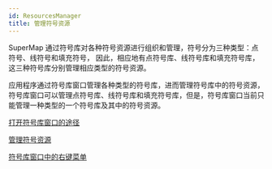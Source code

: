 ```yaml
---
id: ResourcesManager
title: 管理符号资源
---
```

SuperMap 通过符号库对各种符号资源进行组织和管理，符号分为三种类型：点符号、线符号和填充符号，
因此，相应地有点符号库、线符号库和填充符号库，这三种符号库分别管理相应类型的符号资源。

应用程序通过符号库窗口管理各种类型的符号库，进而管理符号库中的符号资源，符号库窗口可以管理点符号库、线符号库和填充符号库，但是，符号库窗口当前只能管理一种类型的一个符号库及其中的符号资源。

 [打开符号库窗口的途径](OpenSymManager)

 [管理符号资源](ResourcesManagerUI)

 [符号库窗口中的右键菜单](SymManagerContextMenu)
